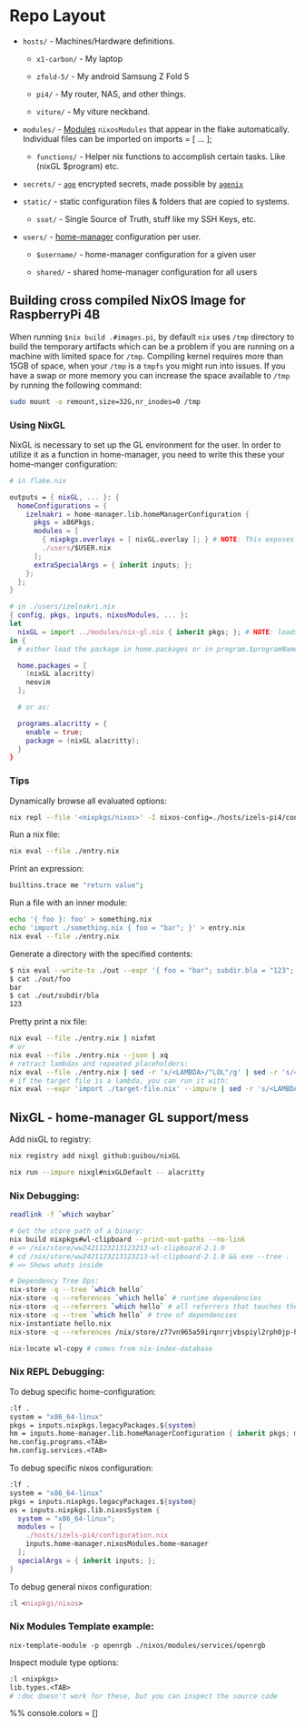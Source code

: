 # Repo Layout

- `hosts/` - Machines/Hardware definitions.

  - `x1-carbon/` - My laptop

  - `zfold-5/` - My android Samsung Z Fold 5

  - `pi4/` - My router, NAS, and other things.

  - `viture/` -  My viture neckband.

- `modules/` - [Modules](https://nixos.wiki/wiki/Module) `nixosModules` that appear in the flake automatically. Individual files can be
  imported on imports = [ ... ];

  - `functions/` - Helper nix functions to accomplish certain tasks. Like (nixGL $program) etc.

- `secrets/` - [`age`](https://github.com/FiloSottile/age) encrypted secrets,
  made possible by [`agenix`](https://github.com/ryantm/agenix)

- `static/` - static configuration files & folders that are copied to systems.
  - `ssot/` - Single Source of Truth, stuff like my SSH Keys, etc.

- `users/` - [home-manager](https://github.com/nix-community/home-manager) configuration per user.
  - `$username/` - home-manager configuration for a given user

  - `shared/` - shared home-manager configuration for all users

## Building cross compiled NixOS Image for RaspberryPi 4B

When running `$nix build .#images.pi`, by default `nix` uses `/tmp` directory to build the temporary artifacts which can
be a problem if you are running on a machine with limited space for `/tmp`. Compiling kernel requires more than 15GB of
space, when your `/tmp` is a `tmpfs` you might run into issues. If you have a swap or more memory you can increase the
space available to `/tmp` by running the following command:

```bash
sudo mount -o remount,size=32G,nr_inodes=0 /tmp
```

### Using NixGL

NixGL is necessary to set up the GL environment for the user. In order to utilize it as a function in home-manager, you
need to write this these your home-manger configuration:

```nix
# in flake.nix

outputs = { nixGL, ... }: {
  homeConfigurations = {
    izelnakri = home-manager.lib.homeManagerConfiguration {
      pkgs = x86Pkgs;
      modules = [
        { nixpkgs.overlays = [ nixGL.overlay ]; } # NOTE: This exposes pkgs.nixgl to be used in your modules
        ./users/$USER.nix
      ];
      extraSpecialArgs = { inherit inputs; };
    };
  };
}

# in ./users/izelnakri.nix
{ config, pkgs, inputs, nixosModules, ... }:
let
  nixGL = import ../modules/nix-gl.nix { inherit pkgs; }; # NOTE: loads nixGL function. Example: (nixGL alacritty)
in {
  # either load the package in home.packages or in program.$programName.package:

  home.packages = [
    (nixGL alacritty)
    neovim
  ];

  # or as:

  programs.alacritty = {
    enable = true;
    package = (nixGL alacritty);
  }
}
```

### Tips

Dynamically browse all evaluated options:

```bash
nix repl --file '<nixpkgs/nixos>' -I nixos-config=./hosts/izels-pi4/configuration.nix
```

Run a nix file:

```bash
nix eval --file ./entry.nix
```

Print an expression:

```bash
builtins.trace me "return value";
```

Run a file with an inner module:

```bash
echo '{ foo }: foo' > something.nix
echo 'import ./something.nix { foo = "bar"; }' > entry.nix
nix eval --file ./entry.nix
```

Generate a directory with the specified contents:

```bash
$ nix eval --write-to ./out --expr '{ foo = "bar"; subdir.bla = "123"; }'
$ cat ./out/foo
bar
$ cat ./out/subdir/bla
123
```

Pretty print a nix file:

```bash
nix eval --file ./entry.nix | nixfmt
# or
nix eval --file ./entry.nix --json | xq
# retract lambdas and repeated placeholders:
nix eval --file ./entry.nix | sed -r 's/<LAMBDA>/"LOL"/g' | sed -r 's/«repeated»/"REPEATED"/g' | nixfmt
# if the target file is a lambda, you can run it with:
nix eval --expr 'import ./target-file.nix' --impure | sed -r 's/<LAMBDA>/"LOL"/g' | sed -r 's/«repeated»/"REPEATED"/g' | nixfmt
```

## NixGL - home-manager GL support/mess

Add nixGL to registry:

```bash
nix registry add nixgl github:guibou/nixGL

nix run --impure nixgl#nixGLDefault -- alacritty
```


### Nix Debugging:

```bash
readlink -f `which waybar`

# Get the store path of a binary:
nix build nixpkgs#wl-clipboard --print-out-paths --no-link
# => /nix/store/ww2421123213123213-wl-clipboard-2.1.0
# cd /nix/store/ww2421123213123213-wl-clipboard-2.1.0 && exe --tree .
# => Shows whats inside

# Dependency Tree Ops:
nix-store -q --tree `which hello`
nix-store -q --references `which hello` # runtime dependencies
nix-store -q --referrers `which hello` # all referrers that touches the binary
nix-store -q --tree `which hello` # tree of dependencies
nix-instantiate hello.nix
nix-store -q --references /nix/store/z77vn965a59irqnrrjvbspiyl2rph0jp-hello.drv

nix-locate wl-copy # comes from nix-index-database
```

### Nix REPL Debugging:

To debug specific home-configuration:

```nix
:lf .
system = "x86_64-linux"
pkgs = inputs.nixpkgs.legacyPackages.${system} 
hm = inputs.home-manager.lib.homeManagerConfiguration { inherit pkgs; modules = [ ./users/izelnakri ]; extraSpecialArgs = { inherit inputs; }; };
hm.config.programs.<TAB>
hm.config.services.<TAB>
```

To debug specific nixos configuration:
```nix
:lf .
system = "x86_64-linux"
pkgs = inputs.nixpkgs.legacyPackages.${system} 
os = inputs.nixpkgs.lib.nixosSystem { 
  system = "x86_64-linux";
  modules = [ 
    ./hosts/izels-pi4/configuration.nix
    inputs.home-manager.nixosModules.home-manager
  ]; 
  specialArgs = { inherit inputs; };
}
```
To debug general nixos configuration:
```nix
:l <nixpkgs/nixos>
```

### Nix Modules Template example:

```shell
nix-template-module -p openrgb ./nixos/modules/services/openrgb
```

Inspect module type options:

```nix
:l <nixpkgs>
lib.types.<TAB>
# :doc doesn't work for these, but you can inspect the source code
```
%% console.colors = []
